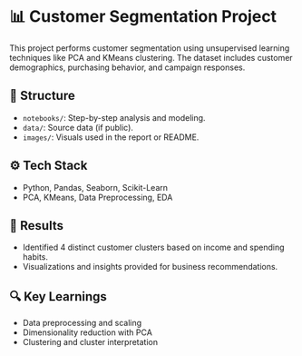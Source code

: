 # 📊 Customer Segmentation Project

This project performs customer segmentation using unsupervised learning techniques like PCA and KMeans clustering. The dataset includes customer demographics, purchasing behavior, and campaign responses.

## 📁 Structure

- `notebooks/`: Step-by-step analysis and modeling.
- `data/`: Source data (if public).
- `images/`: Visuals used in the report or README.

## ⚙️ Tech Stack

- Python, Pandas, Seaborn, Scikit-Learn
- PCA, KMeans, Data Preprocessing, EDA

## 📌 Results

- Identified 4 distinct customer clusters based on income and spending habits.
- Visualizations and insights provided for business recommendations.

## 🔍 Key Learnings

- Data preprocessing and scaling
- Dimensionality reduction with PCA
- Clustering and cluster interpretation
